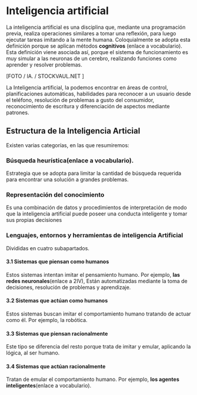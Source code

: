 # Inteligencia artificial

La inteligencia artificial es una disciplina que, mediante una programación previa, realiza operaciones similares a tomar una reflexión, para luego ejecutar tareas imitando a la mente humana. Coloquialmente se adopta esta definición porque se aplican métodos **cognitivos** (enlace a vocabulario).   
Esta definición viene asociada así, porque el sistema de funcionamiento es muy simular a las neuronas de un cerebro, realizando funciones como aprender y resolver problemas.  

[FOTO / IA. / STOCKVAUL.NET ]

La Inteligencia artificial, la podemos encontrar en áreas de control, planificaciones automáticas, habilidades para reconocer a un usuario desde el teléfono, resolución de problemas a gusto del consumidor, reconocimiento de escritura y diferenciación de aspectos mediante patrones.  

## Estructura de la Inteligencia Articial  
Existen varias categorías, en las que resumiremos:  

### Búsqueda **heurística(enlace a vocabulario).**  
Estrategia que se adopta para limitar la cantidad de búsqueda requerida para encontrar una solución a grandes problemas.

### Representación del conocimiento  
Es una combinación de datos y procedimientos de interpretación de modo que la inteligencia artificial puede poseer una conducta inteligente y tomar sus propias decisiones  

### Lenguajes, entornos y herramientas de inteligencia Artificial
Divididas en cuatro subapartados.   
#### 3.1	Sistemas que piensan como humanos  
Estos sistemas intentan imitar el pensamiento humano. Por ejemplo, **las redes neuronales**(enlace a 2IV), Están automatizadas mediante la toma de decisiones, resolución de problemas y aprendizaje.
#### 3.2	Sistemas que actúan como humanos  
Estos sistemas buscan imitar el comportamiento humano tratando de actuar como él. Por ejemplo, la robótica.
#### 3.3	Sistemas que piensan racionalmente  
Este tipo se diferencia del resto porque trata de imitar y emular, aplicando la lógica, al ser humano. 
#### 3.4	Sistemas que actúan racionalmente  
Tratan de emular el comportamiento humano. Por ejemplo, **los agentes inteligentes**(enlace a vocabulario).